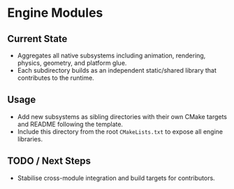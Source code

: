 # Engine Modules

## Current State

- Aggregates all native subsystems including animation, rendering, physics, geometry, and platform glue.
- Each subdirectory builds as an independent static/shared library that contributes to the runtime.

## Usage

- Add new subsystems as sibling directories with their own CMake targets and README following the template.
- Include this directory from the root `CMakeLists.txt` to expose all engine libraries.

## TODO / Next Steps

- Stabilise cross-module integration and build targets for contributors.
